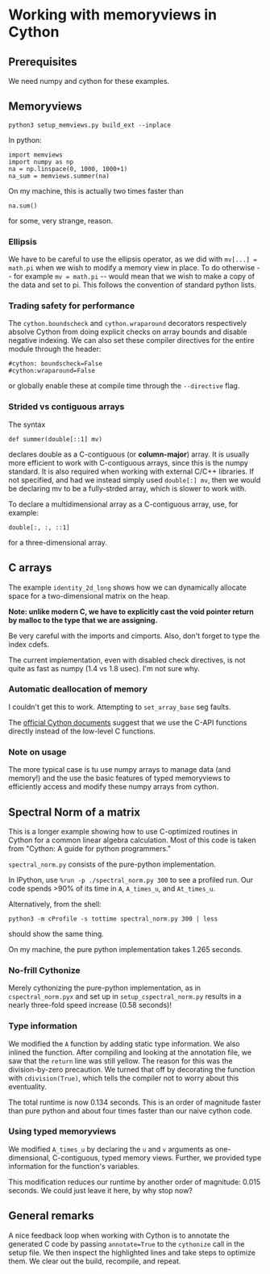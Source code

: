 # Working with memoryviews in Cython

## Prerequisites

We need numpy and cython for these examples.

## Memoryviews

```
python3 setup_memviews.py build_ext --inplace
```

In python:

```
import memviews
import numpy as np
na = np.linspace(0, 1000, 1000+1)
na_sum = memviews.summer(na)
```

On my machine, this is actually two times faster than

```
na.sum()
```

for some, very strange, reason.

### Ellipsis

We have to be careful to use the ellipsis operator, as we did with `mv[...] = math.pi` when we wish to modify
a memory view in place. To do otherwise -- for example `mv = math.pi` -- would mean that we wish to make a copy
of the data and set to pi. This follows the convention of standard python lists.

### Trading safety for performance

The `cython.boundscheck` and `cython.wraparound` decorators respectively absolve Cython from doing explicit checks on
array bounds and disable negative indexing. We can also set these compiler directives for the entire module through the
header:

```
#cython: boundscheck=False
#cython:wraparound=False
```

or globally enable these at compile time through the `--directive` flag.

### Strided vs contiguous arrays

The syntax

```
def summer(double[::1] mv)
```

declares double as a C-contiguous (or **column-major**) array. It is usually more efficient to work with C-contiguous
arrays, since this is the numpy standard. It is also required when working with external C/C++ libraries. If not
specified, and had we instead simply used `double[:] mv`, then we would be declaring mv to be a fully-strded array,
which is slower to work with.

To declare a multidimensional array as a C-contiguous array, use, for example:

```
double[:, :, ::1]
```

for a three-dimensional array.

## C arrays

The example `identity_2d_long` shows how we can dynamically allocate space for a two-dimensional matrix on the heap.

**Note: unlike modern C, we have to explicitly cast the void pointer return by malloc to the type that we are assigning.**

Be very careful with the imports and cimports. Also, don't forget to type the index cdefs.

The current implementation, even with disabled check directives, is not quite as fast as numpy (1.4 vs 1.8 usec). I'm not sure why.

### Automatic deallocation of memory

I couldn't get this to work. Attempting to `set_array_base` seg faults.

The [official Cython documents](https://cython.readthedocs.io/en/latest/src/tutorial/memory_allocation.html) suggest that we use the C-API functions directly instead of the low-level C functions.

### Note on usage

The more typical case is tu use numpy arrays to manage data (and memory!) and the use the basic features of typed memoryviews to efficiently access and modify these numpy arrays from cython.

## Spectral Norm of a matrix

This is a longer example showing how to use C-optimized routines in Cython for a common linear algebra calculation. Most of this code is taken from "Cython: A guide for python programmers."

`spectral_norm.py` consists of the pure-python implementation.

In IPython, use `%run -p ./spectral_norm.py 300` to see a profiled run. Our code spends >90% of its time in `A`, `A_times_u`, and `At_times_u`.

Alternatively, from the shell:

`python3 -m cProfile -s tottime spectral_norm.py 300 | less`

should show the same thing.

On my machine, the pure python implementation takes 1.265 seconds.

### No-frill Cythonize

Merely cythonizing the pure-python implementation, as in `cspectral_norm.pyx` and set up in `setup_cspectral_norm.py` results in a nearly three-fold speed increase (0.58 seconds)!

### Type information

We modified the `A` function by adding static type information. We also inlined the function.
After compiling and looking at the annotation file, we saw that the `return` line was still yellow.
The reason for this was the division-by-zero precaution. We turned that off by 
decorating the function with `cdivision(True)`, which tells the compiler not to worry
about this eventuality.

The total runtime is now 0.134 seconds. This is an order of magnitude faster than pure python and about four times faster than our naive cython code.

### Using typed memoryviews

We modified `A_times_u` by declaring the `u` and `v` arguments as one-dimensional, C-contiguous, typed memory views.
Further, we provided type information for the function's variables.

This modification reduces our runtime by another order of magnitude: 0.015 seconds. We could just leave it here, by why stop now?

## General remarks

A nice feedback loop when working with Cython is to annotate the generated C code by passing `annotate=True` to the
`cythonize` call in the setup file. We then inspect the highlighted lines and take steps to optimize them.
We clear out the build, recompile, and repeat.
